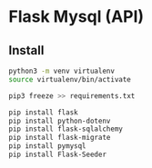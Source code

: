 # Flask Mysql (API)

## Install
```bash
python3 -m venv virtualenv
source virtualenv/bin/activate

pip3 freeze >> requirements.txt
```

```bash
pip install flask
pip install python-dotenv
pip install flask-sqlalchemy
pip install flask-migrate
pip install pymysql
pip install Flask-Seeder
```
